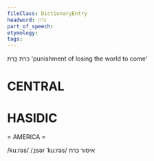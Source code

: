 ```yaml
---
fileClass: DictionaryEntry
headword: כּרת
part_of_speech: 
etymology: 
tags: 
---
```

כּרת
כָּרֵת
'punishment of losing the world to come'

CENTRAL
========

HASIDIC
=======
= AMERICA = 

/kuːrəs/
/ˌɪsər ˈkuːrəs/ איסור כּרת